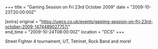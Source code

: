 +++
title = "Gaming Session on Fri 23rd October 2009"
date = "2009-10-23T20:00:00Z"

[extra]
original = "https://uwcs.co.uk/events/gaming-session-on-fri-23rd-october-2009-1474489027757/"    
end_time = "2009-10-24T08:00:00Z"
location = "DCS"
+++

Street Fighter 4 tournament, UT, Tetrinet, Rock Band and more\!

